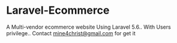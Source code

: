 # Laravel-Ecommerce
A Multi-vendor ecommerce website Using Laravel 5.6.. With Users privilege.. Contact mine4christ@gmail.com for get it
